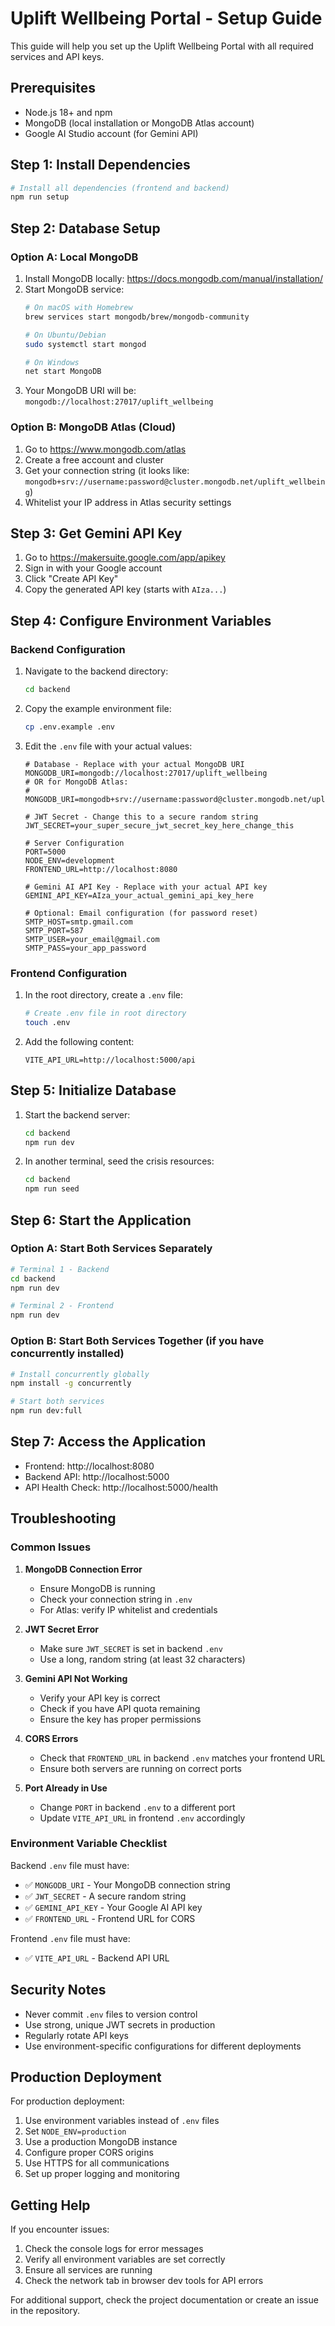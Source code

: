 # Uplift Wellbeing Portal - Setup Guide

This guide will help you set up the Uplift Wellbeing Portal with all required services and API keys.

## Prerequisites

- Node.js 18+ and npm
- MongoDB (local installation or MongoDB Atlas account)
- Google AI Studio account (for Gemini API)

## Step 1: Install Dependencies

```bash
# Install all dependencies (frontend and backend)
npm run setup
```

## Step 2: Database Setup

### Option A: Local MongoDB
1. Install MongoDB locally: https://docs.mongodb.com/manual/installation/
2. Start MongoDB service:
   ```bash
   # On macOS with Homebrew
   brew services start mongodb/brew/mongodb-community
   
   # On Ubuntu/Debian
   sudo systemctl start mongod
   
   # On Windows
   net start MongoDB
   ```
3. Your MongoDB URI will be: `mongodb://localhost:27017/uplift_wellbeing`

### Option B: MongoDB Atlas (Cloud)
1. Go to https://www.mongodb.com/atlas
2. Create a free account and cluster
3. Get your connection string (it looks like: `mongodb+srv://username:password@cluster.mongodb.net/uplift_wellbeing`)
4. Whitelist your IP address in Atlas security settings

## Step 3: Get Gemini API Key

1. Go to https://makersuite.google.com/app/apikey
2. Sign in with your Google account
3. Click "Create API Key"
4. Copy the generated API key (starts with `AIza...`)

## Step 4: Configure Environment Variables

### Backend Configuration
1. Navigate to the backend directory:
   ```bash
   cd backend
   ```

2. Copy the example environment file:
   ```bash
   cp .env.example .env
   ```

3. Edit the `.env` file with your actual values:
   ```env
   # Database - Replace with your actual MongoDB URI
   MONGODB_URI=mongodb://localhost:27017/uplift_wellbeing
   # OR for MongoDB Atlas:
   # MONGODB_URI=mongodb+srv://username:password@cluster.mongodb.net/uplift_wellbeing

   # JWT Secret - Change this to a secure random string
   JWT_SECRET=your_super_secure_jwt_secret_key_here_change_this

   # Server Configuration
   PORT=5000
   NODE_ENV=development
   FRONTEND_URL=http://localhost:8080

   # Gemini AI API Key - Replace with your actual API key
   GEMINI_API_KEY=AIza_your_actual_gemini_api_key_here

   # Optional: Email configuration (for password reset)
   SMTP_HOST=smtp.gmail.com
   SMTP_PORT=587
   SMTP_USER=your_email@gmail.com
   SMTP_PASS=your_app_password
   ```

### Frontend Configuration
1. In the root directory, create a `.env` file:
   ```bash
   # Create .env file in root directory
   touch .env
   ```

2. Add the following content:
   ```env
   VITE_API_URL=http://localhost:5000/api
   ```

## Step 5: Initialize Database

1. Start the backend server:
   ```bash
   cd backend
   npm run dev
   ```

2. In another terminal, seed the crisis resources:
   ```bash
   cd backend
   npm run seed
   ```

## Step 6: Start the Application

### Option A: Start Both Services Separately
```bash
# Terminal 1 - Backend
cd backend
npm run dev

# Terminal 2 - Frontend
npm run dev
```

### Option B: Start Both Services Together (if you have concurrently installed)
```bash
# Install concurrently globally
npm install -g concurrently

# Start both services
npm run dev:full
```

## Step 7: Access the Application

- Frontend: http://localhost:8080
- Backend API: http://localhost:5000
- API Health Check: http://localhost:5000/health

## Troubleshooting

### Common Issues

1. **MongoDB Connection Error**
   - Ensure MongoDB is running
   - Check your connection string in `.env`
   - For Atlas: verify IP whitelist and credentials

2. **JWT Secret Error**
   - Make sure `JWT_SECRET` is set in backend `.env`
   - Use a long, random string (at least 32 characters)

3. **Gemini API Not Working**
   - Verify your API key is correct
   - Check if you have API quota remaining
   - Ensure the key has proper permissions

4. **CORS Errors**
   - Check that `FRONTEND_URL` in backend `.env` matches your frontend URL
   - Ensure both servers are running on correct ports

5. **Port Already in Use**
   - Change `PORT` in backend `.env` to a different port
   - Update `VITE_API_URL` in frontend `.env` accordingly

### Environment Variable Checklist

Backend `.env` file must have:
- ✅ `MONGODB_URI` - Your MongoDB connection string
- ✅ `JWT_SECRET` - A secure random string
- ✅ `GEMINI_API_KEY` - Your Google AI API key
- ✅ `FRONTEND_URL` - Frontend URL for CORS

Frontend `.env` file must have:
- ✅ `VITE_API_URL` - Backend API URL

## Security Notes

- Never commit `.env` files to version control
- Use strong, unique JWT secrets in production
- Regularly rotate API keys
- Use environment-specific configurations for different deployments

## Production Deployment

For production deployment:
1. Use environment variables instead of `.env` files
2. Set `NODE_ENV=production`
3. Use a production MongoDB instance
4. Configure proper CORS origins
5. Use HTTPS for all communications
6. Set up proper logging and monitoring

## Getting Help

If you encounter issues:
1. Check the console logs for error messages
2. Verify all environment variables are set correctly
3. Ensure all services are running
4. Check the network tab in browser dev tools for API errors

For additional support, check the project documentation or create an issue in the repository.